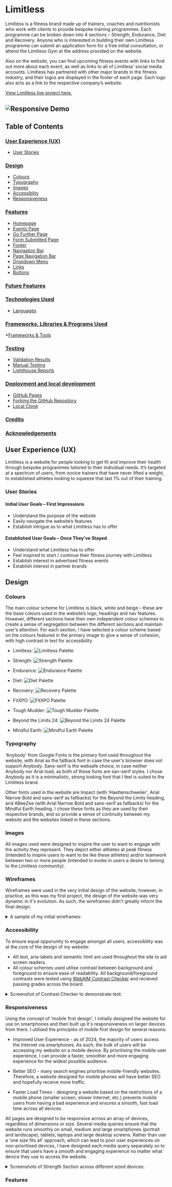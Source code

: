 # Limitless

Limitless is a fitness brand made up of trainers, coaches and nutritionists who work with clients to provide bespoke training programmes. Each programme can be broken down into 4 sections – Strength, Endurance, Diet and Recovery. Anyone who is interested in building their own Limitless programme can submit an application form for a free initial consultation, or attend the Limitless Gym at the address provided on the website. 

Also on the website, you can find upcoming fitness events with links to find out more about each event, as well as links to all of Limitless’ social media accounts. Limitless has partnered with other major brands in the fitness industry, and their logos are displayed in the footer of each page. Each logo also acts as a link to the respective company’s website. 

[View Limitless live project here.](https://mattmiles95.github.io/PP1_Limitless/)

![Responsive Demo](/assets/readme-images/responsive-demo.webp)
---
## Table of Contents

### [User Experience (UX)](#user-experience-ux-1)
* [User Stories](#user-stories)
### [Design](#design-1)
* [Colours](#colours)
* [Typography](#typography)
* [Images](#images)
* [Accessiblity](#accessiblity)
* [Responsiveness](#responsiveness)
### [Features](#features)
* [Homepage](#homepage)
* [Events Page](#events-page)
* [Go Further Page](#go-further-page)
* [Form Submitted Page](#form-submitted-page)
* [Footer](#footer)
* [Navigation Bar](#navigation-bar)
* [Page Navigation Bar](#page-navigation-bar)
* [Dropdown Menu](#dropdown-menu)
* [Links](#links)
* [Buttons](#buttons)
### [Future Features](#future-features)
### [Technologies Used](#technologies-used)
* [Languages](#languages)
### [Frameworks, Libraries & Programs Used](#frameworks#)
*[Frameworks & Tools](#frameworks-tools)
### [Testing](#testing)
* [Validation Results](#validation-results)
* [Manual Testing](#manual-testing)
* [Lighthouse Reports](#lighthouse-reports)
### [Deployment and local development](#deployment)
* [GitHub Pages](#github-pages)
* [Forking the GitHub Repository](#forking-the-github-repository)
* [Local Clone](#local-clone)
### [Credits](#credits)
### [Acknowledgements](#acknowledgements)


## User Experience (UX)
Limitless is a website for people looking to get fit and improve their health through bespoke programmes tailored to their individual needs. It’s targeted at a spectrum of users, from novice trainers that have never lifted a weight, to established athletes looking to squeeze that last 1% out of their training. 

### User Stories

#### Initial User Goals – First Impressions
-	Understand the purpose of the website 
-	Easily navigate the website’s features  
-	Establish intrigue as to what Limitless has to offer

#### Established User Goals – Once They’ve Stayed 
-	Understand what Limitless has to offer
-	Feel inspired to start / continue their fitness journey with Limitless
-	Establish interest in advertised fitness events
-	Establish interest in partner brands

## Design

### Colours
The main colour scheme for Limitless is black, white and beige – these are the base colours used in the website’s logo, headings and nav features. However, different sections have their own independent colour schemes to create a sense of segregation between the different sections and maintain  user’s attention. For each section, I have selected a colour scheme based on the colours featured in the primary image to give a sense of cohesion, with high contrast in text for accessibility.

* Limitless:
![Limitless Palette](/assets/readme-images/limitless-palette.webp)

* Strength:
![Strength Palette](/assets/readme-images/strength-palette.webp)

* Endurance: 
![Endurance Palette](/assets/readme-images/endurance-palette.webp)

* Diet:
![Diet Palette](/assets/readme-images/diet-palette.webp)

* Recovery:
![Recovery Palette](/assets/readme-images/recovery-palette.webp)

* FitXPO:
![FitXPO Palette](/assets/readme-images/fitxpo-palette.webp)

* Tough Mudder:
![Tough Mudder Palette](/assets/readme-images/tough-palette.webp)

* Beyond the Limits 24:
![Beyond the Limits 24 Palette](/assets/readme-images/beyond-palette.webp)

* Mindful Earth:
![Mindful Earth Palette](/assets/readme-images/mindful-palette.webp)

### Typography
'Anybody' from Google Fonts is the primary font used throughout the website, with Arial as the fallback font in case the user's browser does not support Anybody. Sans-serif is the websafe choice, in case neither Anybody nor Arial load, as both of these fonts are san-serif styles. I chose Anybody as it is a minimalistic, strong looking font that I feel is suited to the Limitless brand. 

Other fonts used in the website are Impact (with 'Haettenschweiler', Arial Narrow Bold and sans-serif as fallbacks) for the Beyond the Limits heading, and ABeeZee (with Arial Narrow Bold and sans-serif as fallbacks) for the Mindful Earth heading. I chose these fonts as they are used by their respective brands, and so provide a sense of continuity between my website and the websites linked in these sections. 

### Images 
All images used were designed to inspire the user to want to engage with the activity they represent. They depict either athletes at peak fitness (intended to inspire users to want to be like these athletes) and/or teamwork between two or more people (intended to evoke in users a desire to belong to the Limitless community).

### Wireframes

Wireframes were used in the very initial design of the website; however, in practice, as this was my first project, the design of the website was very dynamic in it's evolution. As such, the wireframes didn't greatly inform the final design. 

<details><summary>A sample of my initial wireframes:</summary><p align="left"><img src="https://res.cloudinary.com/drnx69cce/image/upload/v1712187930/wireframe-sample_vyqrv4.webp"></p></details>

### Accessibility
To ensure equal opporunity to engage amongst all users, accessibility was at the core of the design of my website:
 
* Alt text, aria-labels and semantic html are used throughout the site to aid screen readers. 
* All colour schemes used utilise contrast between background and foreground to ensure ease of readability. All background/foreground contrasts were tested using [WebAIM Contrast Checker](https://webaim.org/resources/contrastchecker/) and recieved passing grades across the board.

<details><summary>Screenshot of Contrast Checker to demonstrate test:</summary><p align="left"><img src="https://res.cloudinary.com/drnx69cce/image/upload/v1712186684/contrast-checker-demo_h8oode.webp"></p></details>

### Responsiveness
Using the concept of 'mobile first design', I initially designed the website for use on smartphones and then built up it's responsiveness on larger devices from there. I utilised the principles of mobile first design for several reasons: 

* Improved User Experience - as of 2024, the majority of users access the Internet via smartphones. As such, the bulk of users will be accessing my website on a mobile device. By prioritising the mobile user experience, I can provide a faster, smoother and more engaging experience for the widest possible audience.

* Better SEO - many search engines prioritise mobile-friendly websites. Therefore, a website designed for mobile phones will have better SEO and hopefully receive more traffic.

* Faster Load Times - designing a website based on the restrictions of a mobile phone (smaller screen, slower Internet, etc.) prevents mobile users from having a bad experience and ensures a smooth, fast load time across all devices. 

All pages are designed to be responsive across an array of devices, regardless of dimensions or size. Several media queries ensure that the website runs smoothly on small, medium and large smartphones (portrait and landscape), tablets, laptops and large desktop screens. Rather than use a 'one size fits all' approach, which can lead to poor user experiences on non-prioritised devices, I have designed each media query separately so to ensure that users have a smooth and engaging experience no matter what device they use to access the website. 

<details><summary>Screenshots of Strength Section across different sized devices:</summary><p align="left"><img src="https://res.cloudinary.com/drnx69cce/image/upload/v1712186581/strength-samples_jf5f56.webp"></p></details>

### Features

